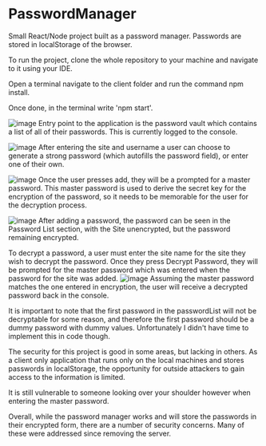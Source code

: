 # PasswordManager
Small React/Node project built as a password manager.
Passwords are stored in localStorage of the browser.

To run the project, clone the whole repository to your machine and navigate to it using your IDE.

Open a terminal navigate to the client folder and run the command npm install.

Once done, in the terminal write 'npm start'.

![image](https://github.com/Sintry1/PasswordManager/assets/75076281/4799708d-f4f7-4cbb-9135-830293da9775)
Entry point to the application is the password vault which contains a list of all of their passwords. This is currently logged to the console.

![image](https://github.com/Sintry1/PasswordManager/assets/75076281/22aa8132-9833-4d62-9678-60067eb5e36c)
After entering the site and username a user can choose to generate a strong password (which autofills the password field), or enter one of their own. 

![image](https://github.com/Sintry1/PasswordManager/assets/75076281/5acbb043-6812-47a7-9119-5f9df1396b2b)
Once the user presses add, they will be a prompted for a master password. This master password is used to derive the secret key for the encryption of the password, so it needs to be memorable for the user for the decryption process.

![image](https://github.com/Sintry1/PasswordManager/assets/75076281/b016bb81-9bbc-46ac-a7fb-23f946ee89fd)
After adding a password, the password can be seen in the Password List section, with the Site unencrypted, but the password remaining encrypted.

To decrypt a password, a user must enter the site name for the site they wish to decrypt the password. Once they press Decrypt Password, they will be prompted for the master password which was entered when the password for the site was added.
![image](https://github.com/Sintry1/PasswordManager/assets/75076281/4de7c2a2-3bdd-4f88-94eb-c8a71aeb5f7b)
Assuming the master password matches the one entered in encryption, the user will receive a decrypted password back in the console.

It is important to note that the first password in the passwordList will not be decryptable for some reason, and therefore the first password should be a dummy password with dummy values. Unfortunately I didn't have time to implement this in code though.

The security for this project is good in some areas, but lacking in others. As a client only application that runs only on the local machines and stores passwords in localStorage, the opportunity for outside attackers to gain access to the information is limited.

It is still vulnerable to someone looking over your shoulder however when entering the master password.

Overall, while the password manager works and will store the passwords in their encrypted form, there are a number of security concerns. Many of these were addressed since removing the server.

